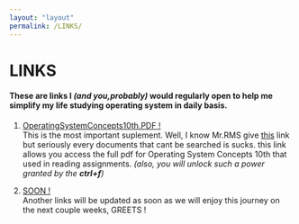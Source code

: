 ```yaml
---
layout: "layout"
permalink: /LINKS/
---
```


# LINKS
#### These are links I *(and you,**probably**)* would regularly open to help me simplify my life studying operating system in daily basis.

1. [OperatingSystemConcepts10th.PDF !](https://ia801902.us.archive.org/28/items/operating-system-concepts-10th/operating-system-concepts-10th.pdf)<br>
This is the most important suplement. Well,  I know Mr.RMS give [this](https://www.os-book.com/OS10/) link but seriously every documents that cant be searched is sucks. this link allows you access the full pdf for Operating System Concepts 10th that used in reading assignments. *(also, you will unlock such a  power granted by the **ctrl+f**)*

2. [SOON !](https://translate.google.com/?hl=id&sl=ja&tl=id&text=soon&op=translate)<br>
Another links will be updated as soon as we will enjoy this journey on the next couple weeks, GREETS ! 